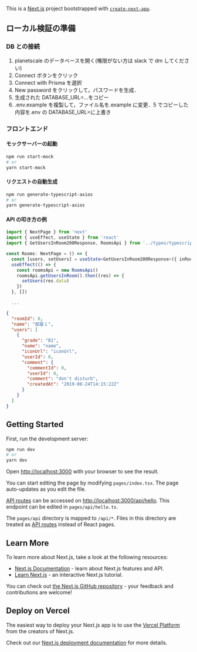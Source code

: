 This is a [Next.js](https://nextjs.org/) project bootstrapped with [`create-next-app`](https://github.com/vercel/next.js/tree/canary/packages/create-next-app).

## ローカル検証の準備

### DB との接続

1. planetscale のデータベースを開く(権限がない方は slack で dm してください)
2. Connect ボタンをクリック
3. Connect with Prisma を選択
4. New password をクリックして，パスワードを生成．
5. 生成された DATABASE_URL=...をコピー
6. .env.example を複製して，ファイル名を.example に変更．5 でコピーした内容を.env の DATABASE_URL=に上書き

### フロントエンド

#### モックサーバーの起動

```bash
npm run start-mock
# or
yarn start-mock
```

#### リクエストの自動生成

```bash
npm run generate-typescript-axios
# or
yarn generate-typescript-axios
```

#### API の叩き方の例

```typescript
import { NextPage } from 'next'
import { useEffect, useState } from 'react'
import { GetUsersInRoom200Response, RoomsApi } from '../types/typescript-axios'

const Rooms: NextPage = () => {
  const [users, setUsers] = useState<GetUsersInRoom200Response>({ inRoom: [], outRoom: [] })
  useEffect(() => {
    const roomsApi = new RoomsApi()
    roomsApi.getUsersInRoom().then((res) => {
      setUsers(res.data)
    })
  }, [])

  ...

```

```json
{
  "roomId": 0,
  "name": "部屋１",
  "users": [
    {
      "grade": "B1",
      "name": "name",
      "iconUrl": "iconUrl",
      "userId": 0,
      "comment": {
        "commentId": 0,
        "userId": 0,
        "comment": "don't disturb",
        "createdAt": "2019-08-24T14:15:22Z"
      }
    }
  ]
}
```

## Getting Started

First, run the development server:

```bash
npm run dev
# or
yarn dev
```

Open [http://localhost:3000](http://localhost:3000) with your browser to see the result.

You can start editing the page by modifying `pages/index.tsx`. The page auto-updates as you edit the file.

[API routes](https://nextjs.org/docs/api-routes/introduction) can be accessed on [http://localhost:3000/api/hello](http://localhost:3000/api/hello). This endpoint can be edited in `pages/api/hello.ts`.

The `pages/api` directory is mapped to `/api/*`. Files in this directory are treated as [API routes](https://nextjs.org/docs/api-routes/introduction) instead of React pages.

## Learn More

To learn more about Next.js, take a look at the following resources:

- [Next.js Documentation](https://nextjs.org/docs) - learn about Next.js features and API.
- [Learn Next.js](https://nextjs.org/learn) - an interactive Next.js tutorial.

You can check out [the Next.js GitHub repository](https://github.com/vercel/next.js/) - your feedback and contributions are welcome!

## Deploy on Vercel

The easiest way to deploy your Next.js app is to use the [Vercel Platform](https://vercel.com/new?utm_medium=default-template&filter=next.js&utm_source=create-next-app&utm_campaign=create-next-app-readme) from the creators of Next.js.

Check out our [Next.js deployment documentation](https://nextjs.org/docs/deployment) for more details.
